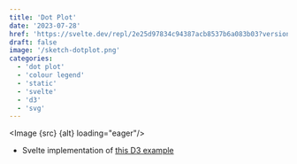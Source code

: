 ```yaml
---
title: 'Dot Plot'
date: '2023-07-28'
href: 'https://svelte.dev/repl/2e25d97834c94387acb8537b6a083b03?version=4.1.1'
draft: false
image: '/sketch-dotplot.png'
categories:
  - 'dot plot'
  - 'colour legend'
  - 'static'
  - 'svelte'
  - 'd3'
  - 'svg'
---
```


<script>
  import Image from '$lib/components/Image.svelte';
  import src from '$lib/assets/images/sketches/sketch-dotplot.png';
  let alt = "A screenshot of a dotplot with a colour legend."
</script>

<Image {src} {alt} loading="eager"/>

- Svelte implementation of [this D3 example](https://observablehq.com/@d3/dot-plot/2) 

